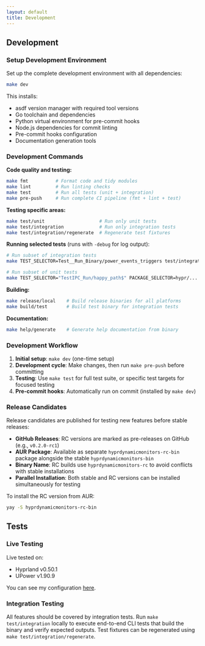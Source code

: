 ```yaml
---
layout: default
title: Development
---
```


## Development

### Setup Development Environment

Set up the complete development environment with all dependencies:

```bash
make dev
```

This installs:
- asdf version manager with required tool versions
- Go toolchain and dependencies
- Python virtual environment for pre-commit hooks
- Node.js dependencies for commit linting
- Pre-commit hooks configuration
- Documentation generation tools

### Development Commands

**Code quality and testing:**
```bash
make fmt          # Format code and tidy modules
make lint         # Run linting checks
make test         # Run all tests (unit + integration)
make pre-push     # Run complete CI pipeline (fmt + lint + test)
```

**Testing specific areas:**
```bash
make test/unit                    # Run only unit tests
make test/integration             # Run only integration tests
make test/integration/regenerate  # Regenerate test fixtures
```

**Running selected tests** (runs with `-debug` for log output):
```bash
# Run subset of integration tests
make TEST_SELECTOR=Test__Run_Binary/power_events_triggers test/integration/selected

# Run subset of unit tests
make TEST_SELECTOR="TestIPC_Run/happy_path$" PACKAGE_SELECTOR=hypr/... test/unit/selected
```

**Building:**
```bash
make release/local    # Build release binaries for all platforms
make build/test       # Build test binary for integration tests
```

**Documentation:**
```bash
make help/generate    # Generate help documentation from binary
```

### Development Workflow

1. **Initial setup**: `make dev` (one-time setup)
2. **Development cycle**: Make changes, then run `make pre-push` before committing
3. **Testing**: Use `make test` for full test suite, or specific test targets for focused testing
4. **Pre-commit hooks**: Automatically run on commit (installed by `make dev`)

### Release Candidates

Release candidates are published for testing new features before stable releases:

- **GitHub Releases**: RC versions are marked as pre-releases on GitHub (e.g., `v0.2.0-rc1`)
- **AUR Package**: Available as separate `hyprdynamicmonitors-rc-bin` package alongside the stable `hyprdynamicmonitors-bin`
- **Binary Name**: RC builds use `hyprdynamicmonitors-rc` to avoid conflicts with stable installations
- **Parallel Installation**: Both stable and RC versions can be installed simultaneously for testing

To install the RC version from AUR:
```bash
yay -S hyprdynamicmonitors-rc-bin
```

## Tests

### Live Testing

Live tested on:
- Hyprland v0.50.1
- UPower v1.90.9

You can see my configuration [here](https://github.com/fiffeek/.dotfiles.v2/blob/main/ansible/files/framework/dots/hyprdynamicmonitors/config.toml).

### Integration Testing
All features should be covered by integration tests. Run `make test/integration` locally to execute end-to-end CLI tests that build the binary and verify expected outputs. Test fixtures can be regenerated using `make test/integration/regenerate`.

